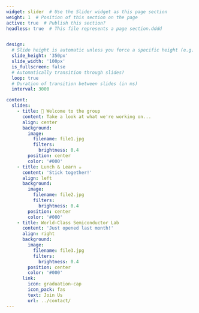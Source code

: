 ```yaml
---
widget: slider  # Use the Slider widget as this page section
weight: 1  # Position of this section on the page
active: true  # Publish this section?
headless: true  # This file represents a page section.dddd


design:
  # Slide height is automatic unless you force a specific height (e.g. '400px')
  slide_height: '350px'
  slide_width: '100px'
  is_fullscreen: false
  # Automatically transition through slides?
  loop: true
  # Duration of transition between slides (in ms)
  interval: 3000

content:
  slides:
    - title: 👋 Welcome to the group
      content: Take a look at what we're working on...
      align: center
      background:
        image:
          filename: file1.jpg
          filters:
            brightness: 0.4
        position: center
        color: '#000'
    - title: Lunch & Learn ☕️
      content: 'Stick together!'
      align: left
      background:
        image:
          filename: file2.jpg
          filters:
            brightness: 0.4
        position: center
        color: '#000'
    - title: World-Class Semiconductor Lab
      content: 'Just opened last month!'
      align: right
      background:
        image:
          filename: file3.jpg
          filters:
            brightness: 0.4
        position: center
        color: '#000'
      link:
        icon: graduation-cap
        icon_pack: fas
        text: Join Us
        url: ../contact/
---
```

